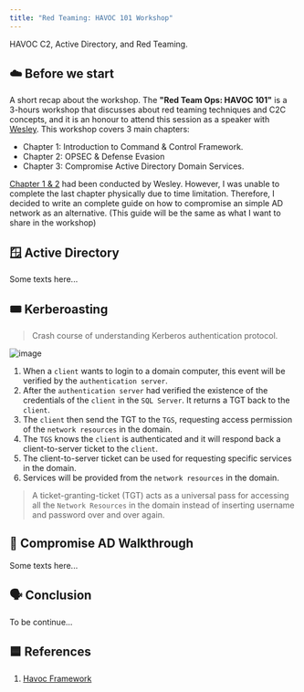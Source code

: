 ```yaml
---
title: "Red Teaming: HAVOC 101 Workshop"
---
```

HAVOC C2, Active Directory, and Red Teaming.

## ☁️ Before we start
A short recap about the workshop. The **"Red Team Ops: HAVOC 101"** is a 3-hours workshop that discusses about red teaming techniques and C2C concepts, and it is an honour to attend this session as a speaker with [Wesley](https://github.com/WesleyWong420). This workshop covers 3 main chapters:
- Chapter 1: Introduction to Command & Control Framework.
- Chapter 2: OPSEC & Defense Evasion
- Chapter 3: Compromise Active Directory Domain Services.

[Chapter 1 & 2](https://github.com/WesleyWong420/RedTeamOps-Havoc-101) had been conducted by Wesley. However, I was unable to complete the last chapter physically due to time limitation. Therefore, I decided to write an complete guide on how to compromise an simple AD network as an alternative. (This guide will be the same as what I want to share in the workshop)

## 🪟 Active Directory
Some texts here...

## 🎟️ Kerberoasting
> Crash course of understanding Kerberos authentication protocol.

![image](https://user-images.githubusercontent.com/107750005/221415624-f7b2ed9c-c9a9-4ec3-ad85-7583aca1f0f0.png)

1. When a `client` wants to login to a domain computer, this event will be verified by the `authentication server`.
2. After the `authentication server` had verified the existence of the credentials of the `client` in the `SQL Server`. It returns a TGT back to the `client`.
3. The `client` then send the TGT to the `TGS`, requesting access permission of the `network resources` in the domain.
4. The `TGS` knows the `client` is authenticated and it will respond back a client-to-server ticket to the `client`.
5. The client-to-server ticket can be used for requesting specific services in the domain.
6. Services will be provided from the `network resources` in the domain.

> A ticket-granting-ticket (TGT) acts as a universal pass for accessing all the `Network Resources` in the domain instead of inserting username and password over and over again.

## 💉 Compromise AD Walkthrough
Some texts here...

## 🗣️ Conclusion
To be continue...

## 🟦 References

1. [Havoc Framework](https://github.com/HavocFramework/Havoc)
